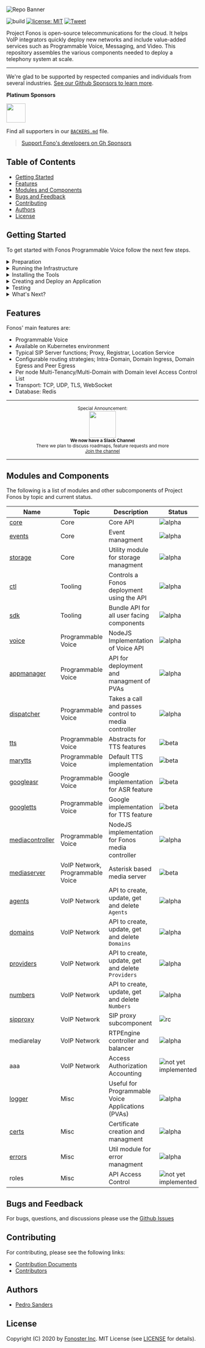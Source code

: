 ![Repo Banner](https://raw.githubusercontent.com/fonoster/fonos/master/repo_banner.jpg)

![build](https://github.com/fonoster/fonos/workflows/unit%20tests/badge.svg) <a href="https://opensource.org/licenses/MIT"><img src="https://img.shields.io/badge/license-MIT-blue.svg" alt="license: MIT"></a> [![Tweet](https://img.shields.io/twitter/url/http/shields.io.svg?style=social)](https://twitter.com/intent/tweet?text=Programmable%20Voice%20&url=https://github.com/fonoster/fonos&via=fonoster&hashtags=voip,sip,webrtc,telephony)

Project Fonos is open-source telecommunications for the cloud. It helps VoIP integrators quickly deploy new networks and include value-added services such as Programmable Voice, Messaging, and Video. This repository assembles the various components needed to deploy a telephony system at scale. 

---

We're glad to be supported by respected companies and individuals from several industries. [See our Github Sponsors to learn more](https://github.com/sponsors/psanders).

**Platinum Sponsors**

<a href="https://github.com/sponsors/psanders"><img src="https://www.camanio.com/en/wp-content/uploads/sites/11/2018/09/camanio-carerund-cclogga-transparent.png" height="50"/></a>

Find all supporters in our [`BACKERS.md`](./BACKERS.md) file.

> [Support Fono's developers on Gh Sponsors](https://github.com/sponsors/psanders)

## Table of Contents

- [Getting Started](#getting-started)
- [Features](#features)
- [Modules and Components](#modules-and-components)
- [Bugs and Feedback](#bugs-and-feedback)
- [Contributing](#contributing)
- [Authors](#authors)
- [License](#license)

## Getting Started

To get started with Fonos Programmable Voice follow the next few steps.

<details><summary>Preparation</summary>

<br />
The first step with Fonos Programmable Voice is to install all the requirements.
Refer to websites of the various products in the list bellow for detail on installation and configuration.
<br /><br />

Requirements:

- K8S Cluster
- Node and NPM
- A softphone (with support for tcp)

</details>

<details><summary>Running the Infrastructure</summary>

<br />
To run Fonos in your cluster, please follow the <a href="https://github.com/fonoster/fonos/tree/master/.helm">deployment instructions</a>
<br /><br />

> Work is on the way to enable Fonos for Docker Swarm
</details>

<details><summary>Installing the Tools</summary>
 
<br />
The next step is to install the Command-Line Tool. To install the tool run the following command:
<br /><br />

```
npm install @fonos/ctl -g
```

For details on this tool please go to [ctl @ npmjs](https://www.npmjs.com/package/@fonos/ctl).
</details>

<details><summary>Creating and Deploy an Application</summary>

<br />
If everything is went to plan, it is now time to generate and deploy
your first Voice Application.
<br /><br />

```bash
mkdir voice-app
cd voice-app
fonos apps:init
fonos apps:deploy
```

For more examples go the [examples folder](/examples) in this repository.

</details>

<details><summary>Testing</summary>
<br />
To interact with your application, point your softphone to Asterisk sub-system. The testing information
is as follows:
 
<br />

<br />
USENAME = 1001
<br />
PASSWORD = 1234
<br />
TEST EXTENSION = 1002

</details>

<details><summary>What's Next?</summary>
<br />
Congratulations if you made it this far. The next step with Fonos is to get familiar with the <a href="https://www.npmjs.com/package/@fonos/ctl">Command-Line Tool</a> and the <a href="https://github.com/fonoster/fonos/wiki/AppManager">SDK</a>.
  
</details>

## Features

Fonos' main features are:

- Programmable Voice
- Available on Kubernetes environment
- Typical SIP Server functions; Proxy, Registrar, Location Service
- Configurable routing strategies; Intra-Domain, Domain Ingress, Domain Egress and Peer Egress
- Per node Multi-Tenancy/Multi-Domain with Domain level Access Control List
- Transport: TCP, UDP, TLS, WebSocket
- Database: Redis


---

<p align="center">
		<sup>Special Announcement:</sup>
		<br>
		<a href="https://fonosterteam.typeform.com/to/CvQqk9">
			<img width="70px" src="https://assets.brandfolder.com/pl546j-7le8zk-afym5u/original/Slack_Mark_Web.png">
		</a>
		<br>
		<sub><b>We now have a Slack Channel</b></sub>
		<br>
		<sub>There we plan to discuss roadmaps, feature requests and more<br><a href="https://fonosterteam.typeform.com/to/CvQqk9">Join the channel</a></sub>
</p>

---

## Modules and Components

The following is a list of modules and other subcomponents of Project Fonos by topic and current status. 

| Name        | Topic | Description | Status
|-------------|-------|-------------|-------|
| [core](/mods/core)                       | Core  		                         | Core API                                              | ![alpha](https://img.shields.io/badge/alpha-yellow)
| [events](/mods/events)                   | Core  		                         | Event managment                                       | ![alpha](https://img.shields.io/badge/alpha-yellow)
| [storage](/mods/storage) 	               | Core  		                         | Utility module for storage managment                  | ![alpha](https://img.shields.io/badge/alpha-yellow)
| [ctl](/mods/ctl) 		                      | Tooling  	                       | Controls a Fonos deployment using the API             | ![alpha](https://img.shields.io/badge/alpha-yellow)
| [sdk](/mods/sdk) 		                      | Tooling  	                       | Bundle API for all user facing components             | ![alpha](https://img.shields.io/badge/alpha-yellow)
| [voice](/mods/voice)                     | Programmable Voice               | NodeJS Implementation of Voice API                    | ![alpha](https://img.shields.io/badge/alpha-yellow)
| [appmanager](/mods/appmanager)           | Programmable Voice               | API for deployment and managment of PVAs              | ![alpha](https://img.shields.io/badge/alpha-yellow)
| [dispatcher](/mods/dispatcher)           | Programmable Voice               | Takes a call and passes control to media controller   | ![alpha](https://img.shields.io/badge/alpha-yellow)
| [tts](/mods/tts)                         | Programmable Voice               | Abstracts for TTS features                            | ![beta](https://img.shields.io/badge/beta-brightgreen)
| [marytts](/mods/marytts)                 | Programmable Voice               | Default TTS implementation                            | ![beta](https://img.shields.io/badge/beta-brightgreen)
| [googleasr](/mods/googleasr)             | Programmable Voice               | Google implementation for ASR feature                 | ![beta](https://img.shields.io/badge/beta-brightgreen)
| [googletts](/mods/googletts)             | Programmable Voice               | Google implementation for TTS feature                 | ![beta](https://img.shields.io/badge/beta-brightgreen)
| [mediacontroller](/mods/mediacontroller) | Programmable Voice               | NodeJS implementation for Fonos media controller      | ![alpha](https://img.shields.io/badge/alpha-yellow)
| [mediaserver](/mods/mediaserver)         | VoIP Network, Programmable Voice | Asterisk based media server                           | ![beta](https://img.shields.io/badge/beta-brightgreen)
| [agents](/mods/agents)   	               | VoIP Network                     | API to create, update, get and delete `Agents`        | ![alpha](https://img.shields.io/badge/alpha-yellow)
| [domains](/mods/domains)  	              | VoIP Network                     | API to create, update, get and delete `Domains`       | ![alpha](https://img.shields.io/badge/alpha-yellow)
| [providers](/mods/providers)             | VoIP Network                     | API to create, update, get and delete `Providers`     | ![alpha](https://img.shields.io/badge/alpha-yellow)
| [numbers](/mods/numbers)                 | VoIP Network                     | API to create, update, get and delete `Numbers`       | ![alpha](https://img.shields.io/badge/alpha-yellow)
| [sipproxy](https://routr.io)             | VoIP Network                     | SIP proxy subcomponent                                | ![rc](https://img.shields.io/badge/rc-brightgreen)
| mediarelay                               | VoIP Network                     | RTPEngine controller and balancer                     | ![alpha](https://img.shields.io/badge/alpha-yellow)
| aaa                                      | VoIP Network  		                 | Access Authorization Accounting                       | ![not yet implemented](https://img.shields.io/badge/nyi-red)
| [logger](/mods/logger)  	                | Misc      	                      | Useful for Programmable Voice Applications (PVAs)     | ![alpha](https://img.shields.io/badge/alpha-yellow)
| [certs](/mods/certs)  	                  | Misc  	                          | Certificate creation and managment                    | ![alpha](https://img.shields.io/badge/alpha-yellow)
| [errors](/mods/errors)  	                | Misc  		                         | Util module for error managment                       | ![alpha](https://img.shields.io/badge/alpha-yellow)
| roles           		                       | Misc                             | API Access Control                                    | ![not yet implemented](https://img.shields.io/badge/nyi-red)

## Bugs and Feedback

For bugs, questions, and discussions please use the [Github Issues](https://github.com/fonoster/fonos/issues)

## Contributing

For contributing, please see the following links:

 - [Contribution Documents](https://github.com/fonoster/fonos/blob/master/CONTRIBUTING.md)
 - [Contributors](https://github.com/fonoster/fonos/contributors)

## Authors
 - [Pedro Sanders](https://github.com/psanders)

## License
Copyright (C) 2020 by [Fonoster Inc](https://fonoster.com). MIT License (see [LICENSE](https://github.com/fonoster/fonos/blob/master/LICENSE) for details).
